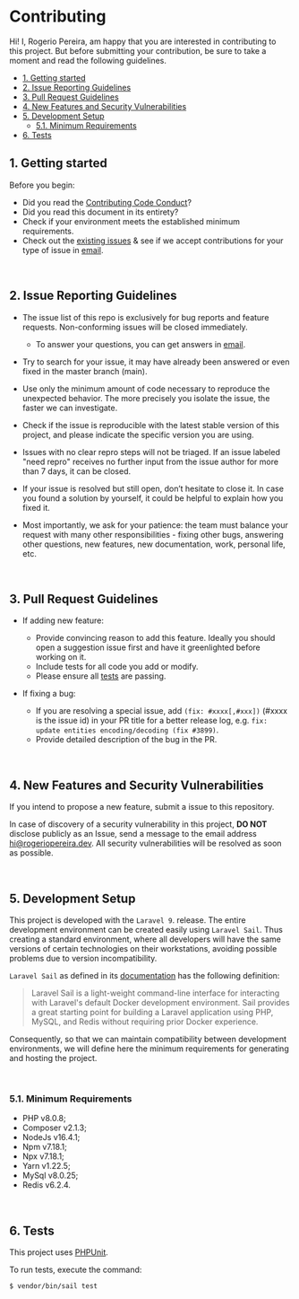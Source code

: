 # Contributing
Hi! I, Rogerio Pereira, am happy that you are interested in contributing to this project. But before submitting your contribution, be sure to take a moment and read the following guidelines.

  - [1. Getting started](#1-getting-started)
  - [2. Issue Reporting Guidelines](#2-issue-reporting-guidelines)
  - [3. Pull Request Guidelines](#3-pull-request-guidelines)
  - [4. New Features and Security Vulnerabilities](#4-new-features-and-security-vulnerabilities)
  - [5. Development Setup](#5-development-setup)
    - [5.1. Minimum Requirements](#51-minimum-requirements)
  - [6. Tests](#6-tests)

## 1. Getting started

Before you begin:
- Did you read the [Contributing Code Conduct](./CODE_OF_CONDUCT.md)?
- Did you read this document in its entirety?
- Check if your environment meets the established minimum requirements.
- Check out the [existing issues](https://github.com/rogerio-pereira-dev/Gestao-Contratos-backend/issues) & see if we accept contributions for your type of issue in [email](mailto:hi@rogeriopereira.dev).

<br />

## 2. Issue Reporting Guidelines

- The issue list of this repo is exclusively for bug reports and feature requests. Non-conforming issues will be closed immediately.

  - To answer your questions, you can get answers in [email](mailto:hi@rogeriopereira.dev).

- Try to search for your issue, it may have already been answered or even fixed in the master branch (main).
  
- Use only the minimum amount of code necessary to reproduce the unexpected behavior. The more precisely you isolate the issue, the faster we can investigate.

- Check if the issue is reproducible with the latest stable version of this project, and please indicate the specific version you are using.
  
- Issues with no clear repro steps will not be triaged. If an issue labeled "need repro" receives no further input from the issue author for more than 7 days, it can be closed.
  
- If your issue is resolved but still open, don’t hesitate to close it. In case you found a solution by yourself, it could be helpful to explain how you fixed it.

- Most importantly, we ask for your patience: the team must balance your request with many other responsibilities - fixing other bugs, answering other questions, new features, new documentation, work, personal life, etc.

<br />

## 3. Pull Request Guidelines
- If adding new feature:
  - Provide convincing reason to add this feature. Ideally you should open a suggestion issue first and have it greenlighted before working on it.
  - Include tests for all code you add or modify.
  - Please ensure all [tests](#7-tests) are passing.

- If fixing a bug:
  - If you are resolving a special issue, add `(fix: #xxxx[,#xxx])` (#xxxx is the issue id) in your PR title for a better release log, e.g. `fix: update entities encoding/decoding (fix #3899)`.
  - Provide detailed description of the bug in the PR.

<br />

## 4. New Features and Security Vulnerabilities

If you intend to propose a new feature, submit a issue to this repository.

In case of discovery of a security vulnerability in this project, **DO NOT** disclose publicly as an Issue, send a message to the email address [hi@rogeriopereira.dev](mailto:hi@rogeriopereira.dev). All security vulnerabilities will be resolved as soon as possible.

<br />

## 5. Development Setup
This project is developed with the `Laravel 9`. release. The entire development environment can be created easily using `Laravel Sail`. Thus creating a standard environment, where all developers will have the same versions of certain technologies on their workstations, avoiding possible problems due to version incompatibility.

`Laravel Sail` as defined in its [documentation](https://laravel.com/docs/9.x/sail) has the following definition:

> Laravel Sail is a light-weight command-line interface for interacting with Laravel's default Docker development environment. Sail provides a great starting point for building a Laravel application using PHP, MySQL, and Redis without requiring prior Docker experience.

Consequently, so that we can maintain compatibility between development environments, we will define here the minimum requirements for generating and hosting the project.

<br />

### 5.1. Minimum Requirements
- PHP v8.0.8;
- Composer v2.1.3;
- NodeJs v16.4.1; 
- Npm v7.18.1;
- Npx v7.18.1;
- Yarn v1.22.5;
- MySql v8.0.25;
- Redis v6.2.4.

<br />

## 6. Tests

This project uses [PHPUnit](https://phpunit.de/).

To run tests, execute the command:

```bash
$ vendor/bin/sail test
```
